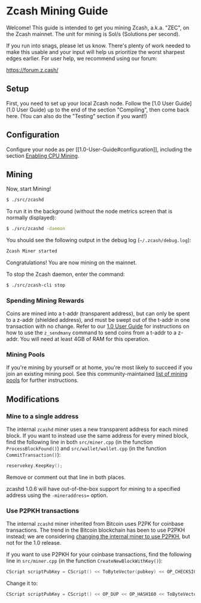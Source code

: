 # Zcash Mining Guide

Welcome! This guide is intended to get you mining Zcash, a.k.a. "ZEC", on the Zcash mainnet. The unit for mining is Sol/s (Solutions per second).

If you run into snags, please let us know. There's plenty of work needed to make this usable and your input will help us prioritize the worst sharpest edges earlier. For user help, we recommend using our forum:

https://forum.z.cash/

## Setup

First, you need to set up your local Zcash node. Follow the [1.0 User Guide](1.0 User Guide) up to the end of the section "Compiling", then come back here. (You can also do the "Testing" section if you want!)

## Configuration

Configure your node as per [[1.0-User-Guide#configuration]], including the section [Enabling CPU Mining](https://github.com/zcash/zcash/wiki/1.0-User-Guide#enabling-cpu-mining).

## Mining

Now, start Mining!
```bash
$ ./src/zcashd
```

To run it in the background (without the node metrics screen that is normally displayed):

```bash
$ ./src/zcashd -daemon
```

You should see the following output in the debug log (`~/.zcash/debug.log`):

```bash
Zcash Miner started
```

Congratulations! You are now mining on the mainnet.

To stop the Zcash daemon, enter the command:

```bash
$ ./src/zcash-cli stop
```

### Spending Mining Rewards

Coins are mined into a t-addr (transparent address), but can only be spent to a z-addr (shielded address), and must be swept out of the t-addr in one transaction with no change. Refer to our [1.0 User Guide](https://github.com/zcash/zcash/wiki/1.0-User-Guide) for instructions on how to use the `z_sendmany` command to send coins from a t-addr to a z-addr. You will need at least 4GB of RAM for this operation.

### Mining Pools

If you're mining by yourself or at home, you're most likely to succeed if you join an existing mining pool. See this community-maintained [list of mining pools](https://www.zcashcommunity.com/mining/mining-pools/) for further instructions.

## Modifications

### Mine to a single address

The internal `zcashd` miner uses a new transparent address for each mined block. If you want to instead use the same address for every mined block, find the following line in both `src/miner.cpp` (in the function `ProcessBlockFound()`) and `src/wallet/wallet.cpp` (in the function `CommitTransaction()`):

```cpp
reservekey.KeepKey();
```

Remove or comment out that line in both places.

zcashd 1.0.6 will have out-of-the-box support for mining to a specified address using the `-mineraddress=` option.

### Use P2PKH transactions

The internal `zcashd` miner inherited from Bitcoin uses P2PK for coinbase transactions. The trend in the Bitcoin blockchain has been to use P2PKH instead; we are considering [changing the internal miner to use P2PKH](https://github.com/zcash/zcash/issues/945), but not for the 1.0 release.

If you want to use P2PKH for your coinbase transactions, find the following line in `src/miner.cpp` (in the function `CreateNewBlockWithKey()`):

```cpp
CScript scriptPubKey = CScript() << ToByteVector(pubkey) << OP_CHECKSIG;
```

Change it to:

```cpp
CScript scriptPubKey = CScript() << OP_DUP << OP_HASH160 << ToByteVector(pubkey.GetID()) << OP_EQUALVERIFY << OP_CHECKSIG;
```
